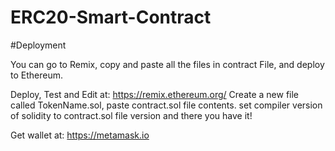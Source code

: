# ERC20-Smart-Contract
#Deployment

You can go to Remix, copy and paste all the files in contract File, and deploy to Ethereum.

Deploy, Test and Edit at:
https://remix.ethereum.org/
Create a new file called TokenName.sol, paste contract.sol file contents. set compiler version of solidity to contract.sol file version and there you have it!

Get wallet at:
https://metamask.io

